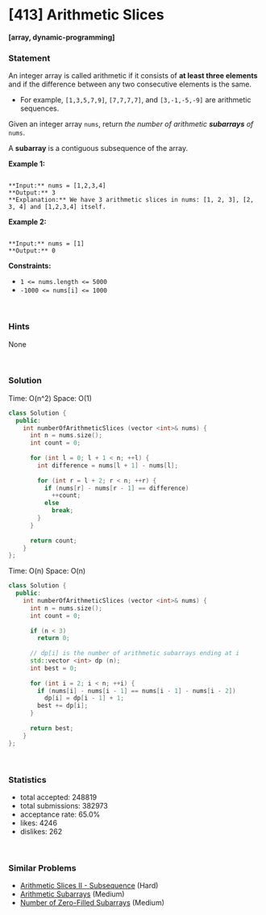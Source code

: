 # [413] Arithmetic Slices

**[array, dynamic-programming]**

### Statement

An integer array is called arithmetic if it consists of **at least three elements** and if the difference between any two consecutive elements is the same.

* For example, `[1,3,5,7,9]`, `[7,7,7,7]`, and `[3,-1,-5,-9]` are arithmetic sequences.



Given an integer array `nums`, return *the number of arithmetic **subarrays** of* `nums`.

A **subarray** is a contiguous subsequence of the array.


**Example 1:**

```

**Input:** nums = [1,2,3,4]
**Output:** 3
**Explanation:** We have 3 arithmetic slices in nums: [1, 2, 3], [2, 3, 4] and [1,2,3,4] itself.

```

**Example 2:**

```

**Input:** nums = [1]
**Output:** 0

```

**Constraints:**
* `1 <= nums.length <= 5000`
* `-1000 <= nums[i] <= 1000`


<br>

### Hints

None

<br>

### Solution

Time: O(n^2)
Space: O(1)

```cpp
class Solution {
  public:
    int numberOfArithmeticSlices (vector <int>& nums) {
      int n = nums.size();
      int count = 0;
      
      for (int l = 0; l + 1 < n; ++l) {
        int difference = nums[l + 1] - nums[l];
        
        for (int r = l + 2; r < n; ++r) {
          if (nums[r] - nums[r - 1] == difference)
            ++count;
          else
            break;
        }
      }
      
      return count;
    }
};
```

Time: O(n)
Space: O(n)

```cpp
class Solution {
  public:
    int numberOfArithmeticSlices (vector <int>& nums) {
      int n = nums.size();
      int count = 0;
      
      if (n < 3)
        return 0;
      
      // dp[i] is the number of arithmetic subarrays ending at i
      std::vector <int> dp (n);
      int best = 0;
      
      for (int i = 2; i < n; ++i) {
        if (nums[i] - nums[i - 1] == nums[i - 1] - nums[i - 2])
          dp[i] = dp[i - 1] + 1;
        best += dp[i];
      }
      
      return best;
    }
};
```

<br>

### Statistics

- total accepted: 248819
- total submissions: 382973
- acceptance rate: 65.0%
- likes: 4246
- dislikes: 262

<br>

### Similar Problems

- [Arithmetic Slices II - Subsequence](https://leetcode.com/problems/arithmetic-slices-ii-subsequence) (Hard)
- [Arithmetic Subarrays](https://leetcode.com/problems/arithmetic-subarrays) (Medium)
- [Number of Zero-Filled Subarrays](https://leetcode.com/problems/number-of-zero-filled-subarrays) (Medium)
